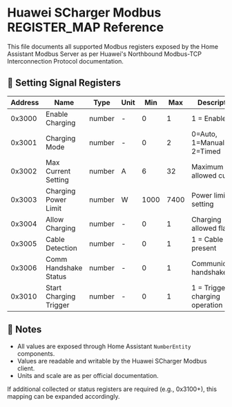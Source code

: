 # Huawei SCharger Modbus REGISTER_MAP Reference

This file documents all supported Modbus registers exposed by the Home Assistant Modbus Server
as per Huawei's Northbound Modbus-TCP Interconnection Protocol documentation.

## 📘 Setting Signal Registers

| Address | Name                     | Type   | Unit | Min | Max | Description                          |
|---------|--------------------------|--------|------|-----|-----|--------------------------------------|
| 0x3000 | Enable Charging           | number | -    | 0   | 1   | 1 = Enabled                          |
| 0x3001 | Charging Mode             | number | -    | 0   | 2   | 0=Auto, 1=Manual, 2=Timed            |
| 0x3002 | Max Current Setting       | number | A    | 6   | 32  | Maximum allowed current              |
| 0x3003 | Charging Power Limit      | number | W    |1000 |7400 | Power limit setting                  |
| 0x3004 | Allow Charging            | number | -    | 0   | 1   | Charging allowed flag                |
| 0x3005 | Cable Detection           | number | -    | 0   | 1   | 1 = Cable present                    |
| 0x3006 | Comm Handshake Status     | number | -    | 0   | 1   | Communication handshake ok           |
| 0x3010 | Start Charging Trigger    | number | -    | 0   | 1   | 1 = Trigger charging operation       |

## 📝 Notes
- All values are exposed through Home Assistant `NumberEntity` components.
- Values are readable and writable by the Huawei SCharger Modbus client.
- Units and scale are as per official documentation.

If additional collected or status registers are required (e.g., 0x3100+), this mapping can be expanded accordingly.
